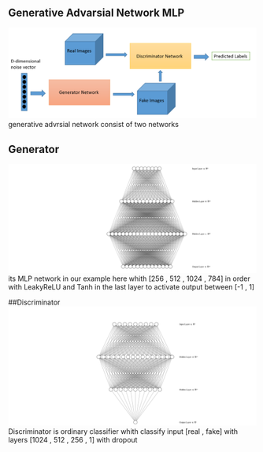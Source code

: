 ## Generative Advarsial Network MLP
![alt text](https://github.com/MuhammedAshraf2020/Generative-Advrsial-Network/blob/main/assets/gan_example_4.png)
generative advrsial network consist of two networks 
## Generator
![alt text](https://github.com/MuhammedAshraf2020/Generative-Advrsial-Network/blob/main/assets/nn%20(1).svg)
its MLP network in our example here whith [256 , 512 , 1024 , 784] in order 
with LeakyReLU and Tanh in the last layer to activate output between [-1 , 1]

##Discriminator
![alt text](https://github.com/MuhammedAshraf2020/Generative-Advrsial-Network/blob/main/assets/nn.svg)
Discriminator is ordinary classifier whith classify input [real , fake] with layers [1024 , 512 , 256 , 1] with dropout
